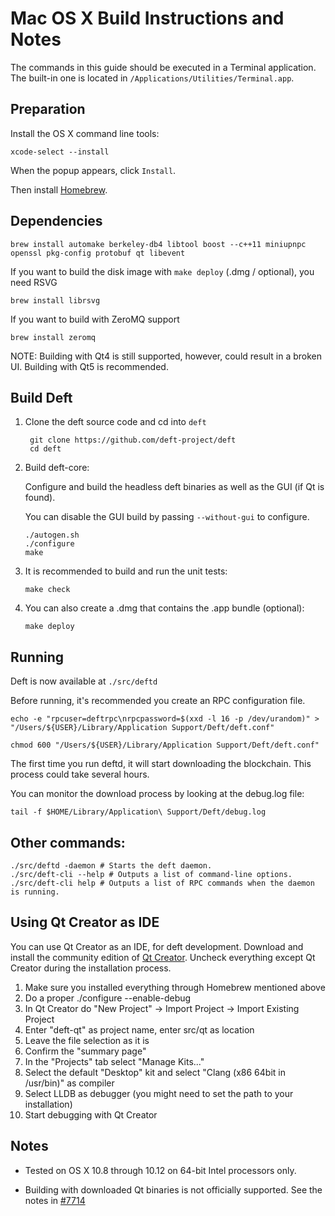 Mac OS X Build Instructions and Notes
====================================
The commands in this guide should be executed in a Terminal application.
The built-in one is located in `/Applications/Utilities/Terminal.app`.

Preparation
-----------
Install the OS X command line tools:

`xcode-select --install`

When the popup appears, click `Install`.

Then install [Homebrew](https://brew.sh).

Dependencies
----------------------

    brew install automake berkeley-db4 libtool boost --c++11 miniupnpc openssl pkg-config protobuf qt libevent

If you want to build the disk image with `make deploy` (.dmg / optional), you need RSVG

    brew install librsvg

If you want to build with ZeroMQ support
    
    brew install zeromq

NOTE: Building with Qt4 is still supported, however, could result in a broken UI. Building with Qt5 is recommended.

Build Deft
------------------------

1. Clone the deft source code and cd into `deft`

        git clone https://github.com/deft-project/deft
        cd deft

2.  Build deft-core:

    Configure and build the headless deft binaries as well as the GUI (if Qt is found).

    You can disable the GUI build by passing `--without-gui` to configure.

        ./autogen.sh
        ./configure
        make

3.  It is recommended to build and run the unit tests:

        make check

4.  You can also create a .dmg that contains the .app bundle (optional):

        make deploy

Running
-------

Deft is now available at `./src/deftd`

Before running, it's recommended you create an RPC configuration file.

    echo -e "rpcuser=deftrpc\nrpcpassword=$(xxd -l 16 -p /dev/urandom)" > "/Users/${USER}/Library/Application Support/Deft/deft.conf"

    chmod 600 "/Users/${USER}/Library/Application Support/Deft/deft.conf"

The first time you run deftd, it will start downloading the blockchain. This process could take several hours.

You can monitor the download process by looking at the debug.log file:

    tail -f $HOME/Library/Application\ Support/Deft/debug.log

Other commands:
-------

    ./src/deftd -daemon # Starts the deft daemon.
    ./src/deft-cli --help # Outputs a list of command-line options.
    ./src/deft-cli help # Outputs a list of RPC commands when the daemon is running.

Using Qt Creator as IDE
------------------------
You can use Qt Creator as an IDE, for deft development.
Download and install the community edition of [Qt Creator](https://www.qt.io/download/).
Uncheck everything except Qt Creator during the installation process.

1. Make sure you installed everything through Homebrew mentioned above
2. Do a proper ./configure --enable-debug
3. In Qt Creator do "New Project" -> Import Project -> Import Existing Project
4. Enter "deft-qt" as project name, enter src/qt as location
5. Leave the file selection as it is
6. Confirm the "summary page"
7. In the "Projects" tab select "Manage Kits..."
8. Select the default "Desktop" kit and select "Clang (x86 64bit in /usr/bin)" as compiler
9. Select LLDB as debugger (you might need to set the path to your installation)
10. Start debugging with Qt Creator

Notes
-----

* Tested on OS X 10.8 through 10.12 on 64-bit Intel processors only.

* Building with downloaded Qt binaries is not officially supported. See the notes in [#7714](https://github.com/bitcoin/bitcoin/issues/7714)

